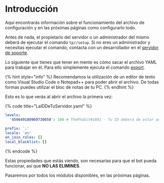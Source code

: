 # Introducción

Aquí encontrarás información sobre el funcionamiento del archivo de configuración y en las próximas páginas como configurarlo todo.

Antes de nada, el propietario del servidor o un administrador del mismo deberá de ejecutar el comando `tp//setup`. Si no eres un administrador y necesitas ejecutar el comando, contacta con un desarrollador en el [servidor de soporte](https://discord.gg/aUNhdFD).

Lo siguiente que tienes que tener en mente es cómo sacar el archivo YAML para trabajar en él. Para ello simplemente ejecuta el comando [export](../comandos/configuracion-1/export.md).

{% hint style="info" %}
Recomendamos la utilización de un editor de texto como Visual Studio Code o Notepad++ para poder abrir el archivo. De todas formas puedes utilizar el bloc de notas de tu PC.
{% endhint %}

Esto es lo que verás al abrir el archivo la primera vez:

{% code title="LaIDDeTuServidor.yaml" %}
```yaml
levels:
  '459649180969730050': 100 # ThePhoDit#1801 - Tu ID deberá de estar aquí. 

prefix: ';'
locale: 'en'
on_join_roles: []
local_blacklist: []
```
{% endcode %}

Estas propiedades que estás viendo, son necesarias para que el bot pueda funcionar, así que **NO LAS ELIMINES**.

Pasaremos por todos los módulos disponibles, en las próximas páginas.
